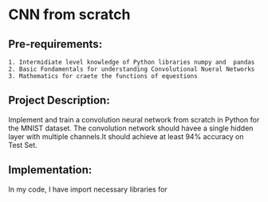 # CNN from scratch
## Pre-requirements:
    1. Intermidiate level knowledge of Python libraries numpy and  pandas
    2. Basic Fondamentals for understanding Convolutional Nueral Networks
    3. Mathematics for craete the functions of equestions
## Project Description:
Implement and train a convolution neural network from scratch in Python for the MNIST dataset. The convolution network should havee a single hidden layer with multiple channels.It should achieve at least 94% accuracy on Test Set.

## Implementation:
In my code, I have import necessary libraries for 

